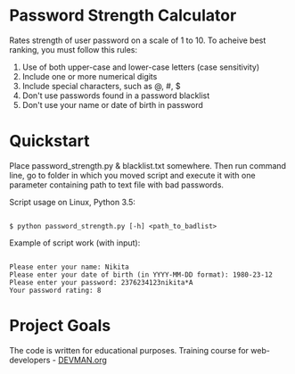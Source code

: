 # Password Strength Calculator

Rates strength of user password on a scale of 1 to 10. To acheive best ranking, you must follow this rules:

1) Use of both upper-case and lower-case letters (case sensitivity)
2) Include one or more numerical digits
3) Include special characters, such as @, #, $
3) Don't use passwords found in a password blacklist
4) Don't use your name or date of birth in password

# Quickstart

Place password_strength.py & blacklist.txt somewhere. Then run command line, go to folder in which you moved script and execute it with one parameter containing path to text file with bad passwords.

Script usage on Linux, Python 3.5:

```#!bash

$ python password_strength.py [-h] <path_to_badlist>

```

Example of script work (with input):

```#!bash

Please enter your name: Nikita
Please enter your date of birth (in YYYY-MM-DD format): 1980-23-12
Please enter your password: 2376234123nikita*A
Your password rating: 8

```



# Project Goals

The code is written for educational purposes. Training course for web-developers - [DEVMAN.org](https://devman.org)
